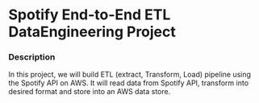 # Spotify End-to-End ETL DataEngineering Project

### Description
In this project, we will build ETL (extract, Transform, Load) pipeline using the Spotify API on AWS. It will read data from Spotify API, transform into desired format and store into an AWS data store.
